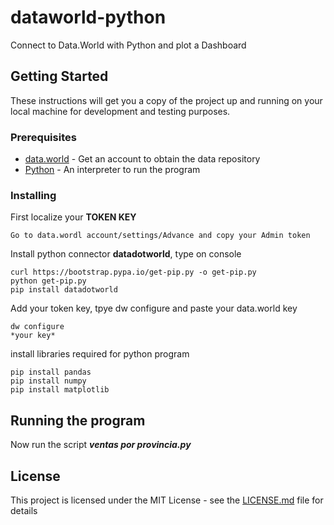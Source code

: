 # dataworld-python

Connect to Data.World with Python and plot a Dashboard

## Getting Started

These instructions will get you a copy of the project up and running on your local machine for development and testing purposes.

### Prerequisites

* [data.world](https://data.world/) - Get an account to obtain the data repository
* [Python](https://www.python.org/downloads/) - An interpreter to run the program

### Installing

First localize your **TOKEN KEY**

```
Go to data.wordl account/settings/Advance and copy your Admin token
```

Install python connector **datadotworld**, type on console

```
curl https://bootstrap.pypa.io/get-pip.py -o get-pip.py
python get-pip.py
pip install datadotworld
```

Add your token key, tpye dw configure and paste your data.world key

```
dw configure
*your key*

```
install libraries required for python program

```
pip install pandas
pip install numpy
pip install matplotlib
```


## Running the program

Now run the script ***ventas por provincia.py***


## License

This project is licensed under the MIT License - see the [LICENSE.md](LICENSE.md) file for details


